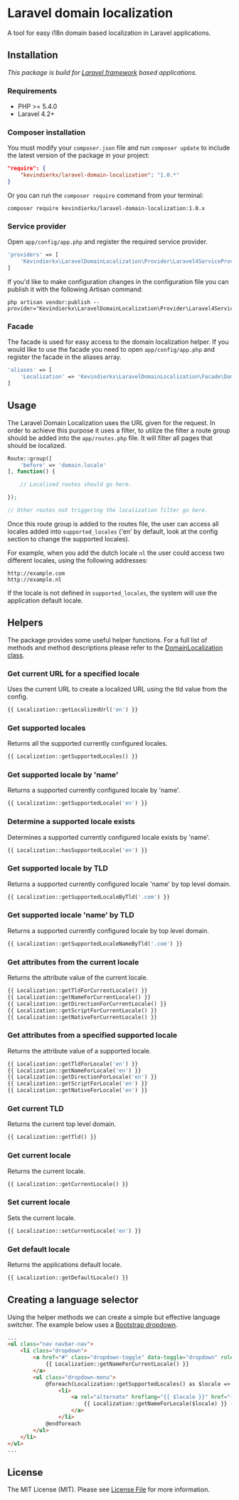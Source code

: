 # Laravel domain localization
A tool for easy i18n domain based localization in Laravel applications.

## Installation
_This package is build for [Laravel framework](http://laravel.com) based applications._

### Requirements
- PHP >= 5.4.0
- Laravel 4.2+

### Composer installation
You must modify your `composer.json` file and run `composer update` to include the latest version of the package in your project:

```json
"require": {
    "kevindierkx/laravel-domain-localization": "1.0.*"
}
```

Or you can run the `composer require` command from your terminal:

```
composer require kevindierkx/laravel-domain-localization:1.0.x
```

### Service provider
Open `app/config/app.php` and register the required service provider.

```php
'providers' => [
    'Kevindierkx\LaravelDomainLocalization\Provider\Laravel4ServiceProvider',
]
```

If you'd like to make configuration changes in the configuration file you can publish it with the following Artisan command:

```
php artisan vendor:publish --provider="Kevindierkx\LaravelDomainLocalization\Provider\Laravel4ServiceProvider"
```

### Facade
The facade is used for easy access to the domain localization helper. If you would like to use the facade you need to open `app/config/app.php` and register the facade in the aliases array.

```php
'aliases' => [
    'Localization' => 'Kevindierkx\LaravelDomainLocalization\Facade\DomainLocalization',
]
```

## Usage
The Laravel Domain Localization uses the URL given for the request. In order to achieve this purpose it uses a filter, to utilize the filter a route group should be added into the `app/routes.php` file. It will filter all pages that should be localized.

```php
Route::group([
    'before' => 'domain.locale'
], function() {

    // Localized routes should go here.

});

// Other routes not triggering the localization filter go here.
```

Once this route group is added to the routes file, the user can access all locales added into `supported_locales` ('en' by default, look at the config section to change the supported locales).

For example, when you add the dutch locale `nl` the user could access two different locales, using the following addresses:

```
http://example.com
http://example.nl
```

If the locale is not defined in `supported_locales`, the system will use the application default locale.

## Helpers
The package provides some useful helper functions. For a full list of methods and method descriptions please refer to the [DomainLocalization class](https://github.com/kevindierkx/laravel-domain-localization/blob/master/src/DomainLocalization.php).

### Get current URL for a specified locale
Uses the current URL to create a localized URL using the tld value from the config.

```php
{{ Localization::getLocalizedUrl('en') }}
```

### Get supported locales
Returns all the supported currently configured locales.

```php
{{ Localization::getSupportedLocales() }}
```

### Get supported locale by 'name'
Returns a supported currently configured locale by 'name'.

```php
{{ Localization::getSupportedLocale('en') }}
```

### Determine a supported locale exists
Determines a supported currently configured locale exists by 'name'.

```php
{{ Localization::hasSupportedLocale('en') }}
```

### Get supported locale by TLD
Returns a supported currently configured locale 'name' by top level domain.

```php
{{ Localization::getSupportedLocaleByTld('.com') }}
```

### Get supported locale 'name' by TLD
Returns a supported currently configured locale by top level domain.

```php
{{ Localization::getSupportedLocaleNameByTld('.com') }}
```

### Get attributes from the current locale
Returns the attribute value of the current locale.

```php
{{ Localization::getTldForCurrentLocale() }}
{{ Localization::getNameForCurrentLocale() }}
{{ Localization::getDirectionForCurrentLocale() }}
{{ Localization::getScriptForCurrentLocale() }}
{{ Localization::getNativeForCurrentLocale() }}
```

### Get attributes from a specified supported locale
Returns the attribute value of a supported locale.

```php
{{ Localization::getTldForLocale('en') }}
{{ Localization::getNameForLocale('en') }}
{{ Localization::getDirectionForLocale('en') }}
{{ Localization::getScriptForLocale('en') }}
{{ Localization::getNativeForLocale('en') }}
```

### Get current TLD
Returns the current top level domain.

```php
{{ Localization::getTld() }}
```

### Get current locale
Returns the current locale.

```php
{{ Localization::getCurrentLocale() }}
```

### Set current locale
Sets the current locale.

```php
{{ Localization::setCurrentLocale('en') }}
```

### Get default locale
Returns the applications default locale.

```php
{{ Localization::getDefaultLocale() }}
```

## Creating a language selector
Using the helper methods we can create a simple but effective language switcher. The example below uses a [Bootstrap dropdown](http://getbootstrap.com/components/#dropdowns).

```html
...
<ul class="nav navbar-nav">
    <li class="dropdown">
        <a href="#" class="dropdown-toggle" data-toggle="dropdown" role="button" aria-haspopup="true" aria-expanded="false">
            {{ Localization::getNameForCurrentLocale() }}
        </a>
        <ul class="dropdown-menu">
            @foreach(Localization::getSupportedLocales() as $locale => $properties)
                <li>
                    <a rel="alternate" hreflang="{{ $locale }}" href="{{ Localization::getLocalizedUrl($locale) }}">
                        {{ Localization::getNameForLocale($locale) }} - {{ Localization::getNativeForLocale($locale) }}
                    </a>
                </li>
            @endforeach
        </ul>
    </li>
</ul>
...
```

## License
The MIT License (MIT). Please see [License File](https://github.com/kevindierkx/laravel-domain-localization/blob/master/LICENSE) for more information.
